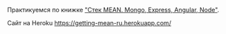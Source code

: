 Практикуемся по книжке ["Стек MEAN. Mongo, Express, Angular, Node"](https://www.piter.com/product_by_id/73181486).

Сайт на Heroku https://getting-mean-ru.herokuapp.com/